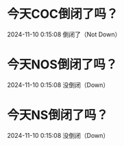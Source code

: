 # 今天COC倒闭了吗？

2024-11-10 0:15:08 倒闭了（Not Down）

# 今天NOS倒闭了吗？

2024-11-10 0:15:08 没倒闭（Down）

# 今天NS倒闭了吗？

2024-11-10 0:15:08 没倒闭（Down）

